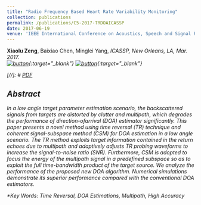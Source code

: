 ```yaml
---
title: "Radio Frequency Based Heart Rate Variability Monitoring"
collection: publications
permalink: /publications/C5-2017-TRDOAICASSP
date: 2017-06-19
venue: 'IEEE International Conference on Acoustics, Speech and Signal Processing (ICASSP)'
---
```

<b>Xiaolu Zeng</b>, Baixiao Chen, Minglei Yang, <i>ICASSP, New Orleans, LA, Mar. 2017<i>. <br>
[![button](http://Xiaolu1263.github.io/images/PDFDownloadV3.png)](http://Xiaolu1263.github.io/files/2017ICASSP.pdf){:target="_blank"} [![button](http://Xiaolu1263.github.io/images/BibtextV3.png)](http://Xiaolu1263.github.io/files/C4-AESIcassp-Cite.txt){:target="_blank"} <br>
  
[//]: # [PDF](http://Xiaolu1263.github.io/files/2017ICASSP.pdf)

## Abstract <br>
In a low angle target parameter estimation scenario, the backscattered signals from targets are distorted by clutter and multipath, which degrades the performance of direction-ofarrival (DOA) estimator significantly. This paper presents a novel method using time reversal (TR) technique and coherent signal-subspace method (CSM) for DOA estimation
in a low angle scenario. The TR method exploits target information contained in the return echoes due to multipath and adaptively adjusts TR probing waveforms to increase the
signal-to-noise ratio (SNR). Furthermore, CSM is adopted to focus the energy of the multipath signal in a predefined subspace so as to exploit the full time-bandwidth product of the target source. We analyze the performance of the proposed new DOA algorithm. Numerical simulations demonstrate its superior performance compared with the conventional DOA
estimators.

**Key Words: Time Reversal, DOA Estimations, Multipath, High Accuracy*
